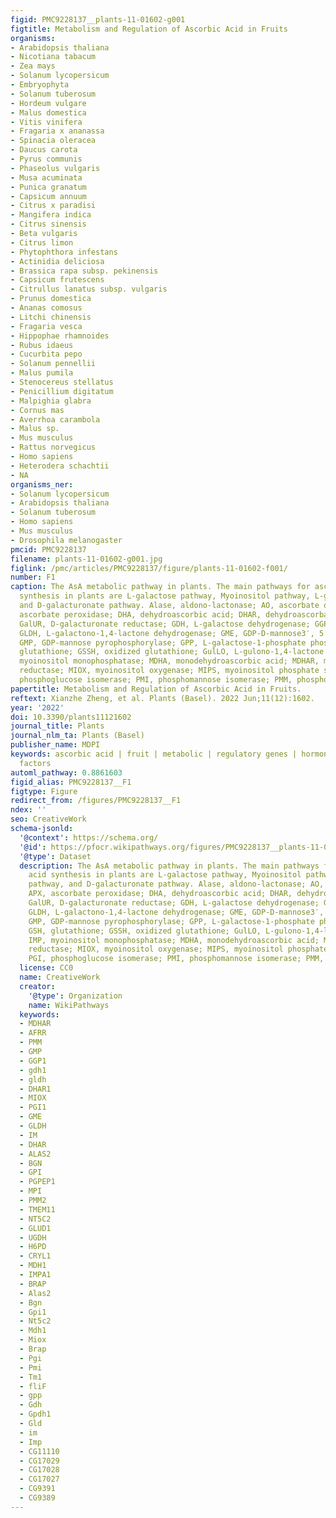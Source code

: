 ```yaml
---
figid: PMC9228137__plants-11-01602-g001
figtitle: Metabolism and Regulation of Ascorbic Acid in Fruits
organisms:
- Arabidopsis thaliana
- Nicotiana tabacum
- Zea mays
- Solanum lycopersicum
- Embryophyta
- Solanum tuberosum
- Hordeum vulgare
- Malus domestica
- Vitis vinifera
- Fragaria x ananassa
- Spinacia oleracea
- Daucus carota
- Pyrus communis
- Phaseolus vulgaris
- Musa acuminata
- Punica granatum
- Capsicum annuum
- Citrus x paradisi
- Mangifera indica
- Citrus sinensis
- Beta vulgaris
- Citrus limon
- Phytophthora infestans
- Actinidia deliciosa
- Brassica rapa subsp. pekinensis
- Capsicum frutescens
- Citrullus lanatus subsp. vulgaris
- Prunus domestica
- Ananas comosus
- Litchi chinensis
- Fragaria vesca
- Hippophae rhamnoides
- Rubus idaeus
- Cucurbita pepo
- Solanum pennellii
- Malus pumila
- Stenocereus stellatus
- Penicillium digitatum
- Malpighia glabra
- Cornus mas
- Averrhoa carambola
- Malus sp.
- Mus musculus
- Rattus norvegicus
- Homo sapiens
- Heterodera schachtii
- NA
organisms_ner:
- Solanum lycopersicum
- Arabidopsis thaliana
- Solanum tuberosum
- Homo sapiens
- Mus musculus
- Drosophila melanogaster
pmcid: PMC9228137
filename: plants-11-01602-g001.jpg
figlink: /pmc/articles/PMC9228137/figure/plants-11-01602-f001/
number: F1
caption: The AsA metabolic pathway in plants. The main pathways for ascorbic acid
  synthesis in plants are L-galactose pathway, Myoinositol pathway, L-gulose pathway,
  and D-galacturonate pathway. Alase, aldono-lactonase; AO, ascorbate oxidas; APX,
  ascorbate peroxidase; DHA, dehydroascorbic acid; DHAR, dehydroascorbate reductase;
  GalUR, D-galacturonate reductase; GDH, L-galactose dehydrogenase; GGP, GDP-L-galactose-phosphorylase;
  GLDH, L-galactono-1,4-lactone dehydrogenase; GME, GDP-D-mannose3′, 5′-epimerase;
  GMP, GDP-mannose pyrophosphorylase; GPP, L-galactose-1-phosphate phosphatase; GSH,
  glutathione; GSSH, oxidized glutathione; GulLO, L-gulono-1,4-lactone oxidase; IMP,
  myoinositol monophosphatase; MDHA, monodehydroascorbic acid; MDHAR, monodehydroascorbate
  reductase; MIOX, myoinositol oxygenase; MIPS, myoinositol phosphate synthase; PGI,
  phosphoglucose isomerase; PMI, phosphomannose isomerase; PMM, phosphomannomutase.
papertitle: Metabolism and Regulation of Ascorbic Acid in Fruits.
reftext: Xianzhe Zheng, et al. Plants (Basel). 2022 Jun;11(12):1602.
year: '2022'
doi: 10.3390/plants11121602
journal_title: Plants
journal_nlm_ta: Plants (Basel)
publisher_name: MDPI
keywords: ascorbic acid | fruit | metabolic | regulatory genes | hormones | environmental
  factors
automl_pathway: 0.8861603
figid_alias: PMC9228137__F1
figtype: Figure
redirect_from: /figures/PMC9228137__F1
ndex: ''
seo: CreativeWork
schema-jsonld:
  '@context': https://schema.org/
  '@id': https://pfocr.wikipathways.org/figures/PMC9228137__plants-11-01602-g001.html
  '@type': Dataset
  description: The AsA metabolic pathway in plants. The main pathways for ascorbic
    acid synthesis in plants are L-galactose pathway, Myoinositol pathway, L-gulose
    pathway, and D-galacturonate pathway. Alase, aldono-lactonase; AO, ascorbate oxidas;
    APX, ascorbate peroxidase; DHA, dehydroascorbic acid; DHAR, dehydroascorbate reductase;
    GalUR, D-galacturonate reductase; GDH, L-galactose dehydrogenase; GGP, GDP-L-galactose-phosphorylase;
    GLDH, L-galactono-1,4-lactone dehydrogenase; GME, GDP-D-mannose3′, 5′-epimerase;
    GMP, GDP-mannose pyrophosphorylase; GPP, L-galactose-1-phosphate phosphatase;
    GSH, glutathione; GSSH, oxidized glutathione; GulLO, L-gulono-1,4-lactone oxidase;
    IMP, myoinositol monophosphatase; MDHA, monodehydroascorbic acid; MDHAR, monodehydroascorbate
    reductase; MIOX, myoinositol oxygenase; MIPS, myoinositol phosphate synthase;
    PGI, phosphoglucose isomerase; PMI, phosphomannose isomerase; PMM, phosphomannomutase.
  license: CC0
  name: CreativeWork
  creator:
    '@type': Organization
    name: WikiPathways
  keywords:
  - MDHAR
  - AFRR
  - PMM
  - GMP
  - GGP1
  - gdh1
  - gldh
  - DHAR1
  - MIOX
  - PGI1
  - GME
  - GLDH
  - IM
  - DHAR
  - ALAS2
  - BGN
  - GPI
  - PGPEP1
  - MPI
  - PMM2
  - TMEM11
  - NT5C2
  - GLUD1
  - UGDH
  - H6PD
  - CRYL1
  - MDH1
  - IMPA1
  - BRAP
  - Alas2
  - Bgn
  - Gpi1
  - Nt5c2
  - Mdh1
  - Miox
  - Brap
  - Pgi
  - Pmi
  - Tm1
  - fliF
  - gpp
  - Gdh
  - Gpdh1
  - Gld
  - im
  - Imp
  - CG11110
  - CG17029
  - CG17028
  - CG17027
  - CG9391
  - CG9389
---
```

